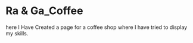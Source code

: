 # Ra & Ga_Coffee
here I Have Created a page for a coffee shop where I have tried to display my skills.
